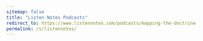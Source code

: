```yaml
---
sitemap: false
title: "Listen Notes Podcasts"
redirect_to: https://www.listennotes.com/podcasts/mapping-the-doctrine-of-discovery-the-RpAnuiKXIh1/
permalink: /s/listennotes/
---
```

